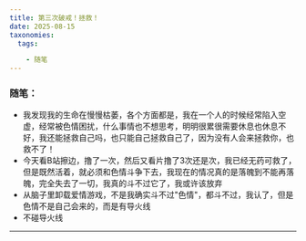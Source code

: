 ```yaml
---
title: 第三次破戒！拯救！
date: 2025-08-15
taxonomies:
  tags:

    - 随笔
---
```


### 随笔：

- 我发现我的生命在慢慢枯萎，各个方面都是，我在一个人的时候经常陷入空虚，经常被色情困扰，什么事情也不想思考，明明很累很需要休息也休息不好，我还能拯救自己吗，也只能自己拯救自己了，因为没有人会来拯救你，也救不了！
- 今天看B站擦边，撸了一次，然后又看片撸了3次还是次，我已经无药可救了，但是既然活着，就必须和色情斗争下去，我现在的情况真的是落魄到不能再落魄，完全失去了一切，我真的斗不过它了，我或许该放弃
- 从脑子里卸载爱情游戏，不是我确实斗不过"色情"，都斗不过，我认了，但是色情不是自己会来的，而是有导火线
- 不碰导火线


------


